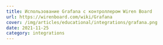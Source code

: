 ```yaml
---
title: Использование Grafana с контроллером Wiren Board
url: https://wirenboard.com/wiki/Grafana
cover: /img/articles/educational/integrations/grafana.png
date: 2021-11-25
category: integrations
---
```


